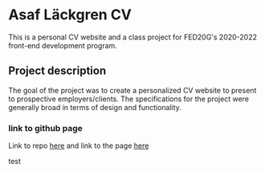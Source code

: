 # Asaf Läckgren CV

This is a personal CV website and a class project for FED20G's 2020-2022 front-end development program.

## Project description

The goal of the project was to create a personalized CV website to present to prospective employers/clients. The specifications for the project were generally broad in terms of design and functionality. 

### link to github page
Link to repo [here](https://github.com/intradastingly/CV.git)
and link to the page [here](https://intradastingly.github.io/CV/)

test